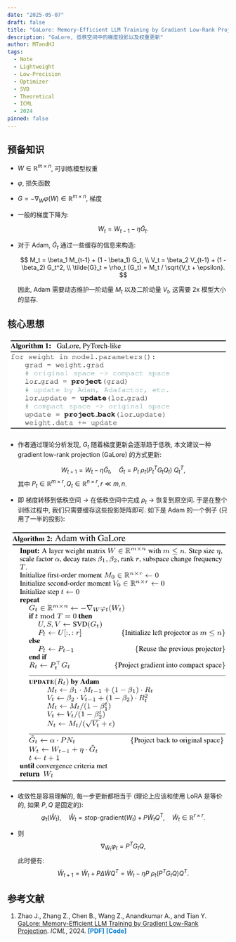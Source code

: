 ```yaml
---
date: "2025-05-07"
draft: false
title: "GaLore: Memory-Efficient LLM Training by Gradient Low-Rank Projection"
description: "GaLore, 低秩空间中的梯度投影以及权重更新"
author: MTandHJ
tags:
  - Note
  - Lightweight
  - Low-Precision
  - Optimizer
  - SVD
  - Theoretical
  - ICML
  - 2024
pinned: false
---
```



## 预备知识

- $W \in \mathbb{R}^{m \times n}$, 可训练模型权重
- $\varphi$, 损失函数
- $G = -\nabla_W \varphi (W) \in \mathbb{R}^{m \times n}$, 梯度
- 一般的梯度下降为:

    $$
    W_{t} = W_{t-1} - \eta \tilde{G}_t.
    $$

- 对于 Adam, $\tilde{G}_t$ 通过一些缓存的信息来构造:

    $$
    M_t = \beta_1 M_{t-1} + (1 - \beta_1) G_t, \\
    V_t = \beta_2 V_{t-1} + (1 - \beta_2) G_t^2, \\
    \tilde{G}_t = \rho_t (G_t) = M_t / \sqrt{V_t + \epsilon}.
    $$

    因此, Adam 需要动态维护一阶动量 $M_t$ 以及二阶动量 $V_t$, 这需要 2x 模型大小的显存.

## 核心思想

![20250507104959](https://raw.githubusercontent.com/MTandHJ/blog_source/master/images/20250507104959.png)


- 作者通过理论分析发现, $G_t$ 随着梯度更新会逐渐趋于低秩, 本文建议一种 gradient low-rank projection (GaLore) 的方式更新:

    $$
    W_{t+1} = W_t - \eta  \tilde{G}_t, \quad \tilde{G}_t = P_t \:\rho_t (P_t^T G_t Q_t) \: Q_t^T,
    $$
    其中 $P_t \in \mathbb{R}^{m \times r}, Q_t \in \mathbb{R}^{n \times r}, r \ll m, n$.

- 即 梯度转移到低秩空间 $\longrightarrow$ 在低秩空间中完成 $\rho_t$ $\longrightarrow$ 恢复到原空间. 于是在整个训练过程中, 我们只需要缓存这些投影矩阵即可. 如下是 Adam 的一个例子 (只用了一半的投影):

![20250507105029](https://raw.githubusercontent.com/MTandHJ/blog_source/master/images/20250507105029.png)

- 收敛性是容易理解的, 每一步更新都相当于 (理论上应该和使用 LoRA 是等价的, 如果 $P, Q$ 是固定的):
    $$
    \varphi_t(\hat{W}_t), \quad \hat{W}_t = \text{stop-gradient}(W_t) + P \tilde{W}_t Q^T, \quad \tilde{W}_t \in \mathbb{R}^{r \times r}.
    $$

- 则
    $$
    \nabla_{\tilde{W}_t} \varphi_t  = P^T G_t Q,
    $$
    此时便有:
    $$
    \hat{W}_{t+1} = \hat{W}_t + P \Delta \tilde{W} Q^T = \hat{W}_t - \eta P \:  \rho_t (P^T G_t Q) Q^T.
    $$


## 参考文献

<ol class="reference">
  <li>
    Zhao J., Zhang Z., Chen B., Wang Z., Anandkumar A., and Tian Y.
    <u>GaLore: Memory-Efficient LLM Training by Gradient Low-Rank Projection</u>.
    <i>ICML</i>, 2024.
    <a href="http://arxiv.org/abs/2403.03507" style="color: #007acc; font-weight: bold; text-decoration: none;">[PDF]</a>
    <a href="https://github.com/jiaweizzhao/GaLore" style="color: #007acc; font-weight: bold; text-decoration: none;">[Code]</a>
  </li>
  <!-- 添加更多文献条目 -->
</ol>

